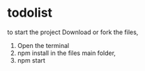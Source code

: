 # todolist

to start the project
Download or fork the files,
1. Open the terminal
2. npm install in the files main folder,
3. npm start
